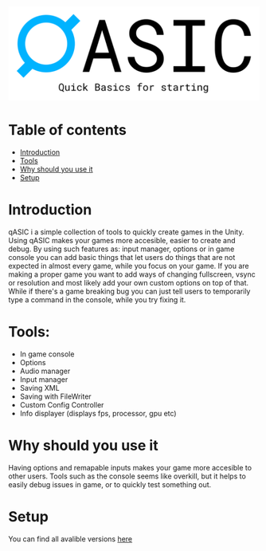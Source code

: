 <p align="center">
  <img src="qASIC/Sprites/qASIC%20banner.png">
</p>

# Table of contents
* [Introduction](#introduction)
* [Tools](#tools)
* [Why should you use it](#why-should-you-use-it)
* [Setup](#setup)

# Introduction
qASIC i a simple collection of tools to quickly create games in the Unity. Using qASIC makes your games more accesible, easier to create and debug. By using such features as: input manager, options or in game console you can add basic things that let users do things that are not expected in almost every game, while you focus on your game. If you are making a proper game you want to add ways of changing fullscreen, vsync or resolution and most likely add your own custom options on top of that. While if there's a game breaking bug you can just tell users to temporarily type a command in the console, while you try fixing it.

# Tools:
* In game console
* Options
* Audio manager
* Input manager
* Saving XML
* Saving with FileWriter
* Custom Config Controller
* Info displayer (displays fps, processor, gpu etc)

# Why should you use it
Having options and remapable inputs makes your game more accesible to other users. Tools such as the console seems like overkill, but it helps to easily debug issues in game, or to quickly test something out.

# Setup
You can find all avalible versions [here](https://github.com/DockFrankenstein/qASIC/releases)
